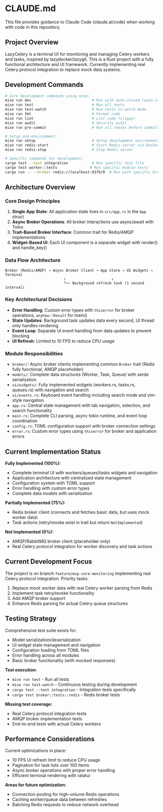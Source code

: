 # CLAUDE.md

This file provides guidance to Claude Code (claude.ai/code) when working with code in this repository.

## Project Overview

LazyCelery is a terminal UI for monitoring and managing Celery workers and tasks, inspired by lazydocker/lazygit. This is a Rust project with a fully functional architecture and UI framework. Currently implementing real Celery protocol integration to replace mock data systems.

## Development Commands

```bash
# Core development commands using mise:
mise run dev                            # Run with auto-reload (auto-starts Redis)
mise run test                           # Run all tests
mise run test-watch                     # Run tests in watch mode
mise run fmt                            # Format code
mise run lint                           # Lint code (clippy)
mise run audit                          # Security audit
mise run pre-commit                     # Run all checks before committing

# Setup and environment:
mise run setup                          # Setup development environment
mise run redis-start                    # Start Redis server via Docker
mise run redis-stop                     # Stop Redis server

# Specific commands for development:
cargo test --test integration           # Run specific test file
cargo test worker::tests               # Run specific module tests
cargo run -- --broker redis://localhost:6379/0  # Run with specific broker
```

## Architecture Overview

### Core Design Principles
1. **Single App State**: All application state lives in `src/app.rs` in the `App` struct
2. **Async Broker Operations**: All broker interactions use async/await with Tokio
3. **Trait-Based Broker Interface**: Common trait for Redis/AMQP implementations
4. **Widget-Based UI**: Each UI component is a separate widget with render() and handle_key()

### Data Flow Architecture
```
Broker (Redis/AMQP) → Async Broker Client → App State → UI Widgets → Terminal
                           ↑                     ↓
                           └── Background refresh task (1 second interval)
```

### Key Architectural Decisions
- **Error Handling**: Custom error types with `thiserror` for broker operations, `anyhow::Result` for main()
- **State Updates**: Background task updates data every second, UI thread only handles rendering
- **Event Loop**: Separate UI event handling from data updates to prevent blocking
- **UI Refresh**: Limited to 10 FPS to reduce CPU usage

### Module Responsibilities
- `broker/`: Async broker clients implementing common `Broker` trait (Redis fully functional, AMQP placeholder)
- `models/`: Complete data structures (Worker, Task, Queue) with serde serialization
- `ui/widgets/`: Fully implemented widgets (workers.rs, tasks.rs, queues.rs) with navigation and search
- `ui/events.rs`: Keyboard event handling including search mode and vim-style navigation
- `app.rs`: Central state management with tab navigation, selection, and search functionality
- `main.rs`: Complete CLI parsing, async tokio runtime, and event loop coordination
- `config.rs`: TOML configuration support with broker connection settings
- `error.rs`: Custom error types using `thiserror` for broker and application errors

## Current Implementation Status

**Fully Implemented (100%):**
- Complete terminal UI with workers/queues/tasks widgets and navigation
- Application architecture with centralized state management
- Configuration system with TOML support
- Error handling with custom error types
- Complete data models with serialization

**Partially Implemented (75%):**
- Redis broker client (connects and fetches basic data, but uses mock worker data)
- Task actions (retry/revoke exist in trait but return `NotImplemented`)

**Not Implemented (0%):**
- AMQP/RabbitMQ broker client (placeholder only)
- Real Celery protocol integration for worker discovery and task actions

## Current Development Focus

The project is on branch `feature/mvp-core-monitoring` implementing real Celery protocol integration. Priority tasks:
1. Replace mock worker data with real Celery worker parsing from Redis
2. Implement task retry/revoke functionality 
3. Add AMQP broker support
4. Enhance Redis parsing for actual Celery queue structures

## Testing Strategy

Comprehensive test suite exists for:
- Model serialization/deserialization
- UI widget state management and navigation
- Configuration loading from TOML files
- Error handling across all modules
- Basic broker functionality (with mocked responses)

**Test execution:**
- `mise run test` - Run all tests
- `mise run test-watch` - Continuous testing during development
- `cargo test --test integration` - Integration tests specifically
- `cargo test broker::tests::redis` - Redis broker tests

**Missing test coverage:**
- Real Celery protocol integration tests
- AMQP broker implementation tests
- End-to-end tests with actual Celery workers

## Performance Considerations

Current optimizations in place:
- 10 FPS UI refresh limit to reduce CPU usage
- Pagination for task lists over 100 items
- Async broker operations with proper error handling
- Efficient terminal rendering with ratatui

**Areas for future optimization:**
- Connection pooling for high-volume Redis operations
- Caching worker/queue data between refreshes
- Batching Redis requests to reduce network overhead